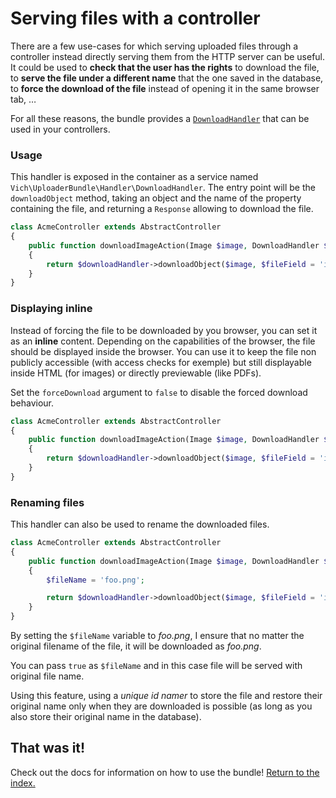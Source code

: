 Serving files with a controller
===============================

There are a few use-cases for which serving uploaded files through a controller
instead directly serving them from the HTTP server can be useful. It could be
used to **check that the user has the rights** to download the file, to **serve the
file under a different name** that the one saved in the database, to **force the
download of the file** instead of opening it in the same browser tab, …

For all these reasons, the bundle provides a [`DownloadHandler`](https://github.com/dustin10/VichUploaderBundle/blob/master/Handler/DownloadHandler.php)
that can be used in your controllers.

### Usage

This handler is exposed in the container as a service named `Vich\UploaderBundle\Handler\DownloadHandler`.
The entry point will be the `downloadObject` method, taking an object and the
name of the property containing the file, and returning a `Response` allowing to
download the file.

```php
class AcmeController extends AbstractController
{
    public function downloadImageAction(Image $image, DownloadHandler $downloadHandler): Response
    {
        return $downloadHandler->downloadObject($image, $fileField = 'imageFile');
    }
}
```

### Displaying inline

Instead of forcing the file to be downloaded by you browser, you can set it as an **inline** content.
Depending on the capabilities of the browser, the file should be displayed inside the browser.
You can use it to keep the file non publicly accessible (with access checks for exemple) but still
displayable inside HTML (for images) or directly previewable (like PDFs).

Set the `forceDownload` argument to `false` to disable the forced download behaviour.

```php
class AcmeController extends AbstractController
{
    public function downloadImageAction(Image $image, DownloadHandler $downloadHandler): Response
    {
        return $downloadHandler->downloadObject($image, $fileField = 'imageFile', $objectClass = null, $fileName = null, $forceDownload = false);
    }
}
```

### Renaming files

This handler can also be used to rename the downloaded files.

```php
class AcmeController extends AbstractController
{
    public function downloadImageAction(Image $image, DownloadHandler $downloadHandler): Response
    {
        $fileName = 'foo.png';

        return $downloadHandler->downloadObject($image, $fileField = 'imageFile', $objectClass = null, $fileName);
    }
}
```

By setting the `$fileName` variable to *foo.png*, I ensure that no matter
the original filename of the file, it will be downloaded as *foo.png*.

You can pass `true` as `$fileName` and in this case file will be served with original file name.

Using this feature, using a *unique id namer* to store the file and restore
their original name only when they are downloaded is possible (as long as you
also store their original name in the database).

## That was it!

Check out the docs for information on how to use the bundle! [Return to the
index.](../index.md)
